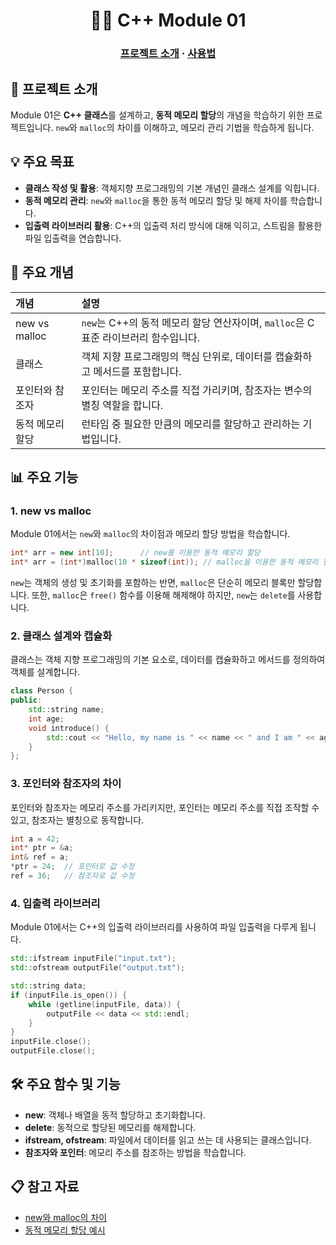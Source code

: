 <h1 align="center">
    🧑‍💻 C++ Module 01
</h1>

<h3 align="center">
	<a href="#-about-the-project">프로젝트 소개</a>
	<span> · </span>
	<a href="#%EF%B8%8F-usage">사용법</a>
</h3>

## 📘 프로젝트 소개

Module 01은 **C++ 클래스**를 설계하고, **동적 메모리 할당**의 개념을 학습하기 위한 프로젝트입니다. `new`와 `malloc`의 차이를 이해하고, 메모리 관리 기법을 학습하게 됩니다.

## 💡 주요 목표

- **클래스 작성 및 활용**: 객체지향 프로그래밍의 기본 개념인 클래스 설계를 익힙니다.
- **동적 메모리 관리**: `new`와 `malloc`을 통한 동적 메모리 할당 및 해제 차이를 학습합니다.
- **입출력 라이브러리 활용**: C++의 입출력 처리 방식에 대해 익히고, 스트림을 활용한 파일 입출력을 연습합니다.

## 📂 주요 개념

| 개념 | 설명 |
|:------------|:------------|
| new vs malloc | `new`는 C++의 동적 메모리 할당 연산자이며, `malloc`은 C 표준 라이브러리 함수입니다. |
| 클래스 | 객체 지향 프로그래밍의 핵심 단위로, 데이터를 캡슐화하고 메서드를 포함합니다. |
| 포인터와 참조자 | 포인터는 메모리 주소를 직접 가리키며, 참조자는 변수의 별칭 역할을 합니다. |
| 동적 메모리 할당 | 런타임 중 필요한 만큼의 메모리를 할당하고 관리하는 기법입니다. |

## 📊 주요 기능

### 1. **new vs malloc**

Module 01에서는 `new`와 `malloc`의 차이점과 메모리 할당 방법을 학습합니다.

```cpp
int* arr = new int[10];      // new를 이용한 동적 메모리 할당
int* arr = (int*)malloc(10 * sizeof(int)); // malloc을 이용한 동적 메모리 할당
```

`new`는 객체의 생성 및 초기화를 포함하는 반면, `malloc`은 단순히 메모리 블록만 할당합니다. 또한, `malloc`은 `free()` 함수를 이용해 해제해야 하지만, `new`는 `delete`를 사용합니다.

### 2. **클래스 설계와 캡슐화**

클래스는 객체 지향 프로그래밍의 기본 요소로, 데이터를 캡슐화하고 메서드를 정의하여 객체를 설계합니다.

```cpp
class Person {
public:
    std::string name;
    int age;
    void introduce() {
        std::cout << "Hello, my name is " << name << " and I am " << age << " years old." << std::endl;
    }
};
```

### 3. **포인터와 참조자의 차이**

포인터와 참조자는 메모리 주소를 가리키지만, 포인터는 메모리 주소를 직접 조작할 수 있고, 참조자는 별칭으로 동작합니다.

```cpp
int a = 42;
int* ptr = &a;
int& ref = a;
*ptr = 24;  // 포인터로 값 수정
ref = 36;   // 참조자로 값 수정
```

### 4. **입출력 라이브러리**

Module 01에서는 C++의 입출력 라이브러리를 사용하여 파일 입출력을 다루게 됩니다.

```cpp
std::ifstream inputFile("input.txt");
std::ofstream outputFile("output.txt");

std::string data;
if (inputFile.is_open()) {
    while (getline(inputFile, data)) {
        outputFile << data << std::endl;
    }
}
inputFile.close();
outputFile.close();
```

## 🛠️ 주요 함수 및 기능

- **new**: 객체나 배열을 동적 할당하고 초기화합니다.
- **delete**: 동적으로 할당된 메모리를 해제합니다.
- **ifstream, ofstream**: 파일에서 데이터를 읽고 쓰는 데 사용되는 클래스입니다.
- **참조자와 포인터**: 메모리 주소를 참조하는 방법을 학습합니다.

## 📋 참고 자료

- [new와 malloc의 차이](https://jhtop93.tistory.com/3)
- [동적 메모리 할당 예시](https://jhnyang.tistory.com/entry/C-%EA%B0%95%EC%A2%8C-%EB%8F%99%EC%A0%81%ED%95%A0%EB%8B%B9-new%EC%99%80-delete-%EC%82%AC%EC%9A%A9%EB%B2%95)
